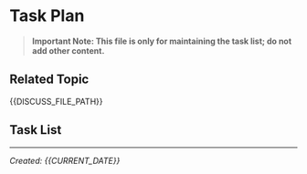 # Task Plan

> **Important Note: This file is only for maintaining the task list; do not add other content.**

## Related Topic
{{DISCUSS_FILE_PATH}}

## Task List
<!--
Format for each task item:
T01. [Status] Task description
T02. [Status] Task description
T03. [Status] Task description

Numbering format: T01, T02, T03... (T = Task)
Status: ⏳Pending / 🔄In Progress / ✅Completed
-->

---
*Created: {{CURRENT_DATE}}*